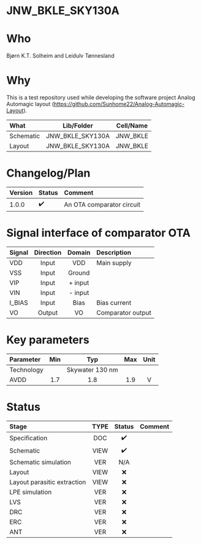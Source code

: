 
# JNW_BKLE_SKY130A

# Who
Bjørn K.T. Solheim and Leidulv Tønnesland

# Why
This is a test repository used while developing the software project Analog Automagic layout
(https://github.com/Sunhome22/Analog-Automagic-Layout).


| What            | Lib/Folder       | Cell/Name |
| :-              | :-:              | :-:       |
| Schematic       | JNW_BKLE_SKY130A | JNW_BKLE  |
| Layout          | JNW_BKLE_SKY130A | JNW_BKLE  |


# Changelog/Plan
| Version | Status | Comment|
| :-| :-| :-|
|1.0.0 | ✔️ | An OTA comparator circuit |


# Signal interface of comparator OTA
| Signal       | Direction | Domain   | Description                               |
| :---         | :---:     | :---:    | :---                                      |
| VDD          | Input     | VDD      | Main supply                               |
| VSS          | Input     | Ground   |                                           |
| VIP          | Input     | + input  |                                           |
| VIN          | Input     | - input  |                                           |
| I_BIAS       | Input     | Bias     | Bias current                              |
| VO           | Output    | VO       | Comparator output                         |


# Key parameters
| Parameter           | Min     | Typ           | Max     | Unit  |
| :---                | :-:     | :-:           | :-:     | :---: |
| Technology          |         | Skywater 130 nm |         |       |
| AVDD                | 1.7    | 1.8           | 1.9    | V     |


# Status

| Stage                       | TYPE | Status | Comment                        |
| :---                        | :-:  | :---:  | :--:                           |
| Specification               | DOC  | ✔️    |                                |
| Schematic                   | VIEW | ✔️    |                                |
| Schematic simulation        | VER  | N/A    |                                |
| Layout                      | VIEW | :x:    |                                |
| Layout parasitic extraction | VIEW | :x:    |                                |
| LPE simulation              | VER  | :x:    |                                |
| LVS                         | VER  | :x:    |                                |
| DRC                         | VER  | :x:    |                                |
| ERC                         | VER  | :x:    |                                |
| ANT                         | VER  | :x:    |                                |
